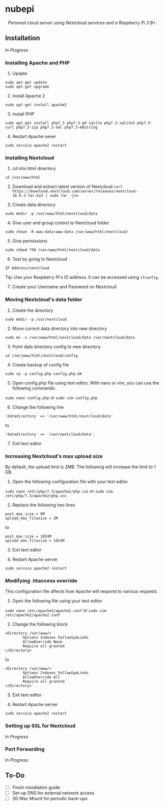 # nubepi

<p align="center"><i>Personal cloud server using Nextcloud services and a Raspberry Pi 3 B+.</i></p>

## Installation
*In Progress*

### Installing Apache and PHP

1. Update
```
sudo apt-get update
sudo apt-get upgrade
```

2. Install Apache 2

`sudo apt-get install apache2`

3. Install PHP

`sudo apt-get install php7.3 php7.3-gd sqlite php7.3-sqlite3 php7.3-curl php7.3-zip php7.3-xml php7.3-mbstring`

4. Restart Apache sever

`sudo service apache2 restart`

### Installing Nextcloud
1. cd into html directory

`cd /var/www/html`

2. Download and extract latest version of Nextcloud
`curl https://download.nextcloud.com/server/releases/nextcloud-16.0.3.tar.bz2 | sudo tar -jxv`

3. Create data directory

`sudo mkdir -p /var/www/html/nextcloud/data`

4. Give user and group control to Nextcloud folder

`sudo chown -R www-data:www-data /var/www/html/nextcloud/`

5. Give permissions

`sudo chmod 750 /var/www/html/nextcloud/data`

6. Test by going to Nextcloud

`IP Address/nextcloud`

Tip:  Use your Raspberry Pi's ID address. It can be accessed using `ifconfig`.

7. Create your Username and Password on Nextcloud

### Moving Nextcloud's data folder

1. Create the directory

`sudo mkdir -p /var/nextcloud`

2. Move current data directory into new directory

`sudo mv -v /var/www/html/nextcloud/data /var/nextcloud/data`

3. Point data directory config to new directory

`cd /var/www/html/nextcloud/config`

4. Create backup of config file

`sudo cp -p config.php config.php.bk`

5. Open config.php file using text editor. With nano or vim, you can use the following commands:

`sudo nano config.php` or  `sudo vim config.php`

6. Change the following line

`'datadirectory' => '/var/www/html/nextcloud/data'`

to 

`'datadirectory' => '/var/nextcloud/data',`

7. Exit text editor

### Increasing Nextcloud's max upload size
By default, the upload limit is 2MB. The following will increase the limit to 1 GB.

1. Open the following configuration file with your text editor

`sudo nano /etc/php/7.3/apache2/php.ini` or `sudo vim /etc/php/7.3/apache2/php.ini`

2. Replace the following two lines

```
post_max_size = 8M
upload_max_filesize = 2M
```

to 

```
post_max_size = 1024M
upload_max_filesize = 1024M
```

3. Exit text editor

4. Restart Apache server

`sudo service apache2 restart`

### Modifying .htaccess override
This configuration file affects how Apache will respond to various requests.

1. Open the following file using your text editor

`sudo nano /etc/apache2/apache2.conf` or `sudo vim /etc/apache2/apache2.conf`

2. Change the following block

```
<Directory /var/www/>        
        Options Indexes FollowSymLinks
        AllowOverride None
        Require all granted
</Directory>
```

to 

```
<Directory /var/www/>        
        Options Indexes FollowSymLinks
        AllowOverride All
        Require all granted
</Directory>
```

3. Exit text editor

4. Restart Apache server

`sudo service apache2 restart`

### Setting up SSL for Nextcloud
*In Progress*

### Port Forwarding
*In Progress*

## To-Do
- [ ] Finish installation guide
- [ ] Set-up DNS for external network access
- [ ] SD Mac Mount for periodic back-ups

